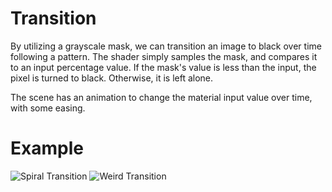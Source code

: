 # Transition

By utilizing a grayscale mask, we can transition an image to black over time following a pattern.
The shader simply samples the mask, and compares it to an input percentage value.
If the mask's value is less than the input, the pixel is turned to black. Otherwise, it is left alone.

The scene has an animation to change the material input value over time, with some easing.

# Example
![Spiral Transition](https://github.com/DevinPentecost/practice-shaders/blob/master/2d/transition/transition_spiral.gif "Spiral transition")
![Weird Transition](https://github.com/DevinPentecost/practice-shaders/blob/master/2d/transition/transition_weird.gif "Pattern that is seperated into multiple segments")


